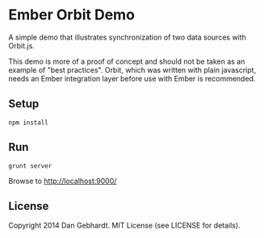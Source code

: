 # Ember Orbit Demo

A simple demo that illustrates synchronization of two data sources with Orbit.js.

This demo is more of a proof of concept and should not be taken as an
example of "best practices". Orbit, which was written with
plain javascript, needs an Ember integration layer before use with Ember is
recommended.

## Setup

```
npm install
```

## Run

```
grunt server
```

Browse to [http://localhost:9000/](http://localhost:9000/)

## License

Copyright 2014 Dan Gebhardt. MIT License (see LICENSE for details).
